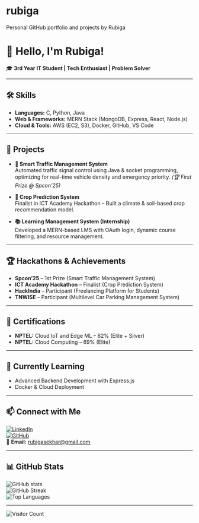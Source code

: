 # rubiga
Personal GitHub portfolio and projects by Rubiga
# 👋 Hello, I'm Rubiga!
🎓 **3rd Year IT Student | Tech Enthusiast | Problem Solver**

---

## 🛠️ Skills  
- **Languages:** C, Python, Java  
- **Web & Frameworks:** MERN Stack (MongoDB, Express, React, Node.js)  
- **Cloud & Tools:** AWS (EC2, S3), Docker, GitHub, VS Code  

---

## 🚀 Projects
- **🚦 Smart Traffic Management System**  
  Automated traffic signal control using Java & socket programming, optimizing for real-time vehicle density and emergency priority. *(🏆 First Prize @ Spcon’25)*  

- **🌾 Crop Prediction System**  
  Finalist in ICT Academy Hackathon – Built a climate & soil-based crop recommendation model.  

- **📚 Learning Management System (Internship)**  
  Developed a MERN-based LMS with OAuth login, dynamic course filtering, and resource management.  

---

## 🏆 Hackathons & Achievements
- **Spcon’25** – 1st Prize (Smart Traffic Management System)  
- **ICT Academy Hackathon** – Finalist (Crop Prediction System)  
- **HackIndia** – Participant (Freelancing Platform for Students)  
- **TNWISE** – Participant (Multilevel Car Parking Management System)

---

## 📜 Certifications
- **NPTEL:** Cloud IoT and Edge ML – 82% (Elite + Silver)  
- **NPTEL:** Cloud Computing – 69% (Elite)

---

## 🌱 Currently Learning  
- Advanced Backend Development with Express.js  
- Docker & Cloud Deployment  

---

## 📫 Connect with Me  
[![LinkedIn](https://img.shields.io/badge/LinkedIn-blue?style=for-the-badge&logo=linkedin)](https://linkedin.com/in/rubiga05)  
[![GitHub](https://img.shields.io/badge/GitHub-black?style=for-the-badge&logo=github)](https://github.com/Rubigasekar)  
📧 **Email:** [rubigasekhar@gmail.com](mailto:rubigasekhar@gmail.com)

---

## 📊 GitHub Stats
![GitHub stats](https://github-readme-stats.vercel.app/api?username=Rubigasekar&show_icons=true&theme=radical)  
![GitHub Streak](https://github-readme-streak-stats.herokuapp.com/?user=Rubigasekar&theme=radical)  
![Top Languages](https://github-readme-stats.vercel.app/api/top-langs/?username=Rubigasekar&layout=compact&theme=radical)

---

![Visitor Count](https://komarev.com/ghpvc/?username=Rubigasekar&color=brightgreen)
